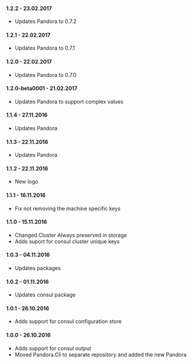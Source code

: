 #### 1.2.2 - 23.02.2017
* Updates Pandora to 0.7.2

#### 1.2.1 - 22.02.2017
* Updates Pandora to 0.7.1

#### 1.2.0 - 22.02.2017
* Updates Pandora to 0.7.0

#### 1.2.0-beta0001 - 21.02.2017
* Updates Pandora to support complex values

#### 1.1.4 - 27.11.2016
* Updates Pandora

#### 1.1.3 - 22.11.2016
* Updates Pandora

#### 1.1.2 - 22.11.2016
* New logo

#### 1.1.1 - 16.11.2016
* Fix not removing the machine specific keys

#### 1.1.0 - 15.11.2016
* Changed Cluster Always preserved in storage
* Adds suport for consul cluster unique keys

#### 1.0.3 - 04.11.2016
* Updates packages

#### 1.0.2 - 01.11.2016
* Updates consul package

#### 1.0.1 - 26.10.2016
* Adds support for consul configuration store

#### 1.0.0 - 26.10.2016
* Adds support for consul output
* Moved Pandora.Cli to separate repository and added the new Pandora
